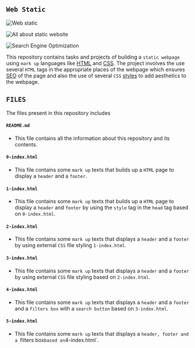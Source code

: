 ## `Web Static`

![Web static](https://encrypted-tbn0.gstatic.com/images?q=tbn:ANd9GcTraVdi7X6EJ4Q-fOxq9Ed6gWl5UBQ9_xKzEg&usqp=CAU)

![All about static website](https://cdn.educba.com/academy/wp-content/uploads/2020/07/psd-9-9-5-3.jpg)

![Search Engine Optimization](https://upload.wikimedia.org/wikipedia/commons/thumb/e/ea/Demystifying_Search_Engine_Optimization_-viz_notes-_-wcyvr_%288084222814%29.jpg/400px-Demystifying_Search_Engine_Optimization_-viz_notes-_-wcyvr_%288084222814%29.jpg)


This repository contains tasks and projects of building a `static webpage` using `mark up` languages like [HTML](https://en.wikipedia.org/wiki/HTML) and [CSS](https://en.wikipedia.org/wiki/CSS). The project involves the use several `HTML` tags in the appropriate places of the webpage which ensures [SEO](https://en.wikipedia.org/wiki/Search_engine_optimization) of the page and also the use of several `CSS` [styles](https://www.geeksforgeeks.org/types-of-css-cascading-style-sheet/) to add aesthetics to the webpage.

## `FILES`

The files present in this repository includes

#### `README.md`
  - This file contains all the information about this repository and its contents.

#### `0-index.html`
 - This file contains some `mark up` texts that builds up a `HTML` page to display a `header` and a `footer`.

#### `1-index.html`
  - This file contains some `mark up` texts that builds up a `HTML` page to display a `header` and `footer` by using the `style` tag in the `head` tag based on `0-index.html`.

#### `2-index.html`
  - This file contains some `mark up` texts that displays a `header` and a `footer` by using external `CSS` file styling `1-index.html`.

#### `3-index.html`
  - This file contains some `mark up` texts that displays a `header` and a `footer` by using external `CSS` file styling based on `2-index.html`.

#### `4-index.html`
  - This file contains some `mark up` texts that displays a `header` and a `footer`  and a `filters box` with a `search button` based on `3-index.html`.

#### `5-index.html`
  - This file contains some `mark up` texts that displays a `header, footer and a `filters box` based on `4-index.html`.
